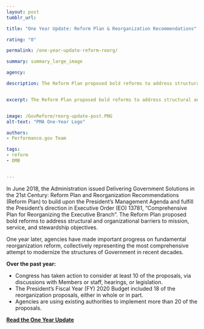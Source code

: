 ```yaml
---
layout: post
tumblr_url:

title: "One Year Update: Reform Plan & Reorganization Recommendations"

rating: "0"

permalink: /one-year-update-reform-reorg/

summary: summary_large_image

agency:

description: The Reform Plan proposed bold reforms to address structural and organizational barriers to mission, service, and stewardship objectives.


excerpt: The Reform Plan proposed bold reforms to address structural and organizational barriers to mission, service, and stewardship objectives.


image: /GovReform/reorg-update-post.PNG
alt-text: "PMA One-Year Logo"

authors:
- Performance.gov Team

tags:
- reform
- OMB


---
```

In June 2018, the Administration issued Delivering Government Solutions in the 21st Century: Reform Plan and Reorganization Recommendations (Reform Plan) to build upon the President’s Management Agenda and fulfill the President’s direction in Executive Order (EO) 13781, “Comprehensive Plan for Reorganizing the Executive Branch”. The Reform Plan proposed bold reforms to address structural and organizational barriers to mission, service, and stewardship objectives.

One year later, agencies have made important progress on fundamental reorganization reform, collectively representing the most comprehensive attempt to modernize the structures of Government in recent decades.

**Over the past year:**
- Congress has taken action to consider at least 10 of the proposals, via discussions with Members
or staff, hearings, or legislation.
- The President’s Fiscal Year (FY) 2020 Budget included 18 of the reorganization proposals, either in whole or in part.
- Agencies are using existing authorities to implement more than 20 of the proposals.

[**Read the One Year Update**](https://www.performance.gov/GovReform/index.html)
